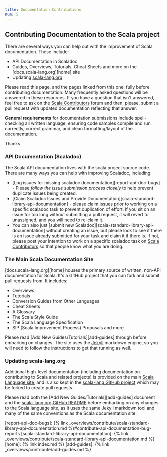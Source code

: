 ```yaml
---
title: Documentation Contributions
num: 5
---
```

## Contributing Documentation to the Scala project

There are several ways you can help out with the improvement of Scala documentation. These include:

* API Documentation in Scaladoc
* Guides, Overviews, Tutorials, Cheat Sheets and more on the [docs.scala-lang.org][home] site
* Updating [scala-lang.org](https://scala-lang.org)

Please read this page, and the pages linked from this one, fully before contributing documentation. Many frequently asked questions will be answered in these resources. If you have a question that isn't answered, feel free to ask on the [Scala Contributors](https://contributors.scala-lang.org/) forum and then, please, submit a pull request with updated documentation reflecting that answer.

**General requirements** for documentation submissions include spell-checking all written language, ensuring code samples compile and run correctly, correct grammar, and clean formatting/layout of the documentation.

Thanks

### API Documentation (Scaladoc)

The Scala API documentation lives with the scala project source code. There are many ways you can help with improving Scaladoc, including:

* [Log issues for missing scaladoc documentation][report-api-doc-bugs] -
Please *follow the issue submission process closely* to help prevent duplicate issues being created.
* [Claim Scaladoc Issues and Provide Documentation][scala-standard-library-api-documentation] - please claim issues prior to working on a specific scaladoc task to prevent duplication of effort. If you sit on an issue for too long without submitting a pull request, it will revert to unassigned, and you will need to re-claim it.
* You can also just
[submit new Scaladoc][scala-standard-library-api-documentation]
without creating an issue, but please look to see if there is an issue already submitted for your task and claim it if there is. If not, please post your intention to work on a specific scaladoc task on [Scala Contributors](https://contributors.scala-lang.org/) so that people know what you are doing.

### The Main Scala Documentation Site

[docs.scala-lang.org][home] houses the primary source of written, non-API documentation for Scala. It's a GitHub project that you can fork and submit pull requests from. It includes:

* Overviews
* Tutorials
* Conversion Guides from Other Languages
* Cheat Sheets
* A Glossary
* The Scala Style Guide
* The Scala Language Specification
* SIP (Scala Improvement Process) Proposals
and more

Please read [Add New Guides/Tutorials][add-guides] through before embarking on changes. The site uses
the [Jekyll](https://jekyllrb.com/) markdown engine, so you will need to follow the instructions to get that running as well.

### Updating scala-lang.org

Additional high-level documentation (including documentation on contributing
to Scala and related projects) is provided on the main
[Scala Language site](https://scala-lang.org), and is also kept in the
[scala-lang GitHub project](https://github.com/scala/scala-lang) which may be forked to create pull requests.

Please read both the
[Add New Guides/Tutorials][add-guides] document and the [scala-lang.org GitHub README](https://github.com/scala/scala-lang#scala-langorg) before embarking on any changes to the Scala language site, as it uses the same Jekyll markdown tool and many of the same conventions as the Scala documentation site.

[report-api-doc-bugs]: {% link _overviews/contribute/scala-standard-library-api-documentation.md %}#contribute-api-documentation-bug-reports
[scala-standard-library-api-documentation]: {% link _overviews/contribute/scala-standard-library-api-documentation.md %}
[home]: {% link index.md %}
[add-guides]: {% link _overviews/contribute/add-guides.md %}
